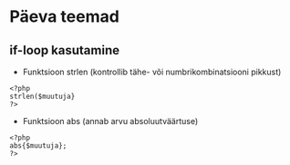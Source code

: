 # Päeva teemad
## if-loop kasutamine

* Funktsioon strlen (kontrollib tähe- või numbrikombinatsiooni pikkust)
```
<?php
strlen($muutuja}
?>
```

* Funktsioon abs (annab arvu absoluutväärtuse)
```
<?php
abs{$muutuja};
?>
```
